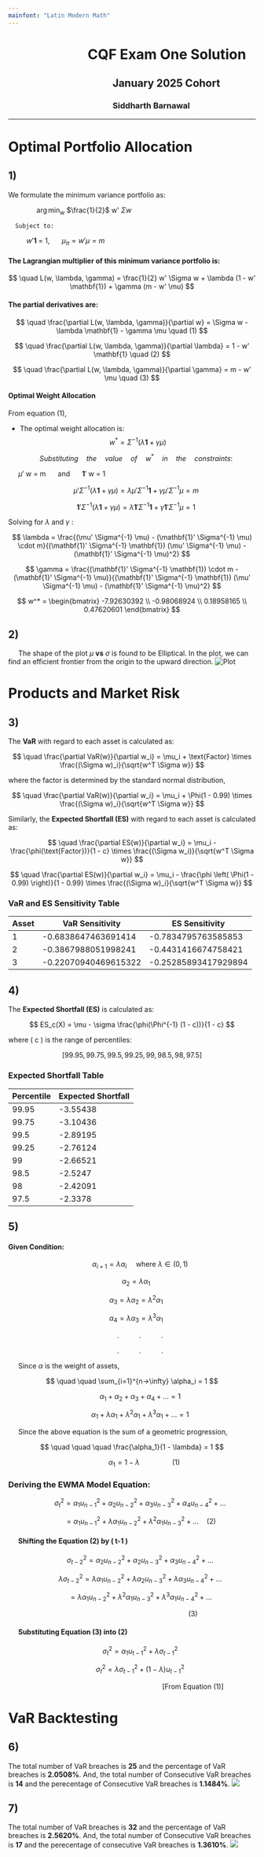```yaml
---
mainfont: "Latin Modern Math"
---
```


# $\quad$ $\quad$ $\quad$ $\quad$ **CQF Exam One Solution**
## $\quad$ $\quad$ $\quad$ $\quad$ $\quad$ $\quad$ $\quad$  January 2025 Cohort
### $\quad$ $\quad$ $\quad$ $\quad$ $\quad$ $\quad$ $\quad$ $\quad$ $\quad$ Siddharth Barnawal

---
 
#  **Optimal Portfolio Allocation**

## 1) 
We formulate the minimum variance portfolio as:

   
 $\quad$ $\quad$$\quad$  $\arg\min_{w}$ $\frac{1}{2}$ w' $\Sigma w$


      Subject to:

$\quad$ $\quad w' \mathbf{1}$ = 1, $\quad$ 
 $\mu_{\pi} = w' \mu = m$


#### The Lagrangian multiplier of this minimum variance portfolio is:
$$
\quad L(w, \lambda, \gamma) = \frac{1}{2} w' \Sigma w + \lambda (1 - w' \mathbf{1}) + \gamma (m - w' \mu)
$$

####  The partial derivatives are:
$$
\quad \frac{\partial L(w, \lambda, \gamma)}{\partial w} = \Sigma w - \lambda \mathbf{1} - \gamma \mu \quad (1)
$$

$$
\quad \frac{\partial L(w, \lambda, \gamma)}{\partial \lambda} = 1 - w' \mathbf{1} \quad (2)
$$

$$
\quad \frac{\partial L(w, \lambda, \gamma)}{\partial \gamma} = m - w' \mu \quad (3)
$$

#### Optimal Weight Allocation

From equation (1),

- The optimal weight allocation is:
$$
w^* = \Sigma^{-1} (\lambda \mathbf{1} + \gamma \mu)
$$

$$ \quad Substituting \quad the \quad value \quad of\quad  w^*\quad  in\quad the \quad constraints:
$$

$\quad$ $\mu'$ w = m $\quad$ $\text{and}$ $\quad$ $\mathbf{1}'$ w = 1


$$
\quad \mu' \Sigma^{-1} (\lambda \mathbf{1} + \gamma \mu) = \lambda \mu' \Sigma^{-1} \mathbf{1} + \gamma \mu' \Sigma^{-1} \mu = m
$$

$$
\quad \mathbf{1}' \Sigma^{-1} (\lambda \mathbf{1} + \gamma \mu) = \lambda \mathbf{1}' \Sigma^{-1} \mathbf{1} + \gamma \mathbf{1}' \Sigma^{-1} \mu = 1
$$

Solving for  $\lambda$  and $\gamma$ :

$$
\lambda = \frac{(\mu' \Sigma^{-1} \mu) - (\mathbf{1}' \Sigma^{-1} \mu) \cdot m}{(\mathbf{1}' \Sigma^{-1} \mathbf{1}) (\mu' \Sigma^{-1} \mu) - (\mathbf{1}' \Sigma^{-1} \mu)^2}
$$

$$
\gamma = \frac{(\mathbf{1}' \Sigma^{-1} \mathbf{1}) \cdot m - (\mathbf{1}' \Sigma^{-1} \mu)}{(\mathbf{1}' \Sigma^{-1} \mathbf{1}) (\mu' \Sigma^{-1} \mu) - (\mathbf{1}' \Sigma^{-1} \mu)^2}
$$




$$
w^* = \begin{bmatrix}
-7.92630392 \\
-0.98068924 \\
0.18958165 \\
0.47620601
\end{bmatrix}
$$

## 2) 
  $\quad$  The shape of the plot $\mu$ __vs__ $\sigma$ is found to be Elliptical. In the plot, we can find an efficient frontier from the origin to the upward direction.
![Plot](plt2.png)
  

# **Products and Market Risk**

## 3)
The **VaR** with regard to each asset is calculated as:

$$
\quad \frac{\partial VaR(w)}{\partial w_i} = \mu_i + \text{Factor} \times \frac{(\Sigma w)_i}{\sqrt{w^T \Sigma w}}
$$

where the factor is determined by the standard normal distribution,

$$
\quad \frac{\partial VaR(w)}{\partial w_i} = \mu_i + \Phi(1 - 0.99) \times \frac{(\Sigma w)_i}{\sqrt{w^T \Sigma w}}
$$

Similarly, the **Expected Shortfall (ES)** with regard to each asset is calculated as:

$$
\quad  \frac{\partial ES(w)}{\partial w_i} = \mu_i - \frac{\phi(\text{Factor})}{1 - c} \times \frac{(\Sigma w_i)}{\sqrt{w^T \Sigma w}}
$$

$$
\quad \frac{\partial ES(w)}{\partial w_i} = \mu_i - \frac{\phi \left( \Phi(1 - 0.99) \right)}{1 - 0.99} \times \frac{(\Sigma w)_i}{\sqrt{w^T \Sigma w}}
$$

### VaR and ES Sensitivity Table

| Asset | VaR Sensitivity       | ES Sensitivity       |
|-------|-----------------------|----------------------|
| 1     | -0.6838647463691414   | -0.7834795763585853 |
| 2     | -0.3867988051998241   | -0.4431416674758421 |
| 3     | -0.22070940469615322  | -0.25285893417929894 |

## 4)

The **Expected Shortfall (ES)** is calculated as:

$$
ES_c(X) = \mu - \sigma \frac{\phi(\Phi^{-1} (1 - c))}{1 - c}
$$

where \( c \) is the range of percentiles:

$$
[99.95, 99.75, 99.5, 99.25, 99, 98.5, 98, 97.5]
$$

### Expected Shortfall Table

| Percentile | Expected Shortfall |
|------------|-------------------|
| 99.95      | -3.55438          |
| 99.75      | -3.10436          |
| 99.5       | -2.89195          |
| 99.25      | -2.76124          |
| 99         | -2.66521          |
| 98.5       | -2.5247           |
| 98         | -2.42091          |
| 97.5       | -2.3378           |

## 5) 
#### Given Condition:
  
$$
\quad \quad \alpha_{i+1} = \lambda \alpha_i\, \quad \text{where } \lambda \in (0,1)$$


$$
\quad  \alpha_2 = \lambda \alpha_1
$$

$$
\quad  \alpha_3 = \lambda \alpha_2 = \lambda^2 \alpha_1
$$

$$
\quad \alpha_4 = \lambda \alpha_3 = \lambda^3 \alpha_1
$$
   
   $\quad$  $\quad$  $\quad$  $\quad$  $\quad$  $\quad$  $\quad$  $\quad$  $\quad$  $\quad$  $\quad$.$\quad$ $\quad$ .$\quad$ $\quad$ .

   $\quad$  $\quad$  $\quad$  $\quad$  $\quad$  $\quad$  $\quad$  $\quad$  $\quad$  $\quad$  $\quad$.$\quad$ $\quad$ .$\quad$ $\quad$ .
   
   

$\quad$ Since $\alpha$ is the weight of assets,

$$
\quad \quad \sum_{i=1}^{n->\infty} \alpha_i = 1
$$

$$
\quad \quad \alpha_1 + \alpha_2 + \alpha_3 + \alpha_4 + \dots = 1
$$

$$ 
\quad \quad \alpha_1 + \lambda \alpha_1 + \lambda^2 \alpha_1 + \lambda^3 \alpha_1 + \dots = 1
$$

$\quad$ Since the above equation is the sum of a geometric progression,

$$
\quad \quad \quad \frac{\alpha_1}{1 - \lambda} = 1
$$

$$
\quad \quad \quad \alpha_1 = 1 - \lambda \quad \quad \quad \quad (1)
$$

### Deriving the EWMA Model Equation:

$$
\quad \quad \sigma_t^2 = \alpha_1 u_{n-1}^2 + \alpha_2 u_{n-2}^2 + \alpha_3 u_{n-3}^2 + \alpha_4 u_{n-4}^2 + \dots
$$

$$
\quad \quad = \alpha_1 u_{n-1}^2 + \lambda \alpha_1 u_{n-2}^2 + \lambda^2 \alpha_1 u_{n-3}^2 + \dots \quad (2)
$$

#### $\quad$ Shifting the Equation (2) by \( t-1 \)

$$
\quad \quad \sigma_{t-2}^2 = \alpha_2 u_{n-2}^2 + \alpha_2 u_{n-3}^2 + \alpha_3 u_{n-4}^2 + \dots 
$$

$$
\quad \quad \lambda \sigma_{t-2}^2 = \lambda \alpha_1 u_{n-2}^2 + \lambda \alpha_2 u_{n-3}^2 + \lambda \alpha_3 u_{n-4}^2 + \dots
$$

$$
\quad \quad = \lambda \alpha_1 u_{n-2}^2 + \lambda^2 \alpha_1 u_{n-3}^2 + \lambda^3 \alpha_1 u_{n-4}^2 + \dots
$$

$$
\quad \quad \quad \quad \quad \quad \quad \quad \quad \quad \quad \quad \quad \quad \quad   (3)
$$

#### $\quad$ Substituting Equation (3) into (2)

$$
\quad \quad \sigma_t^2 = \alpha_1 u_{t-1}^2 + \lambda \sigma_{t-1}^2
$$

$$
\quad \quad \sigma_t^2 = \lambda \sigma_{t-1}^2 + (1 - \lambda) u_{t-1}^2
$$

$$
\quad \quad \quad \quad \quad \quad \quad \quad \quad \quad \quad \quad \quad \quad \quad [\text{From Equation (1)}]
$$

# **VaR Backtesting**
## 6)
  The total number of VaR breaches is **25** and the  percentage of VaR breaches is **2.0508%**. And, the total number of Consecutive VaR breaches is **14**  and the perecentage of Consecutive VaR breaches is **1.1484%**.
![](plt6.png)
  

## 7)
The total number of VaR breaches is **32** and the percentage of VaR breaches is **2.5620%**. And, the total number of Consecutive VaR breaches is **17** and the perecentage of consecutive VaR breaches is **1.3610%**.
![](plt7.png)